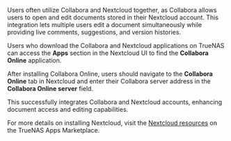 &NewLine;

Users often utilize Collabora and Nextcloud together, as Collabora allows users to open and edit documents stored in their Nextcloud account. This integration lets multiple users edit a document simultaneously while providing live comments, suggestions, and version histories.

Users who download the Collabora and Nextcloud applications on TrueNAS can access the **Apps** section in the Nextcloud UI to find the **Collabora Online** application.

After installing Collabora Online, users should navigate to the **Collabora Online** tab in Nextcloud and enter their Collabora server address in the **Collabora Online server** field.

This successfully integrates Collabora and Nextcloud accounts, enhancing document access and editing capabilities.

For more details on installing Nextcloud, visit the [Nextcloud resources](https://apps.truenas.com/catalog/nextcloud/) on the TrueNAS Apps Marketplace.
